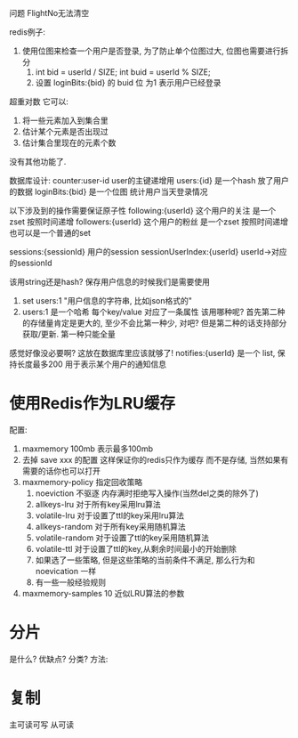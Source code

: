 问题FlightNo无法清空redis例子:1. 使用位图来检查一个用户是否登录, 为了防止单个位图过大, 位图也需要进行拆分	1. int bid = userId / SIZE; int buid = userId % SIZE;	2. 设置 loginBits:{bid} 的 buid 位 为1 表示用户已经登录超重对数它可以:1. 将一些元素加入到集合里2. 估计某个元素是否出现过3. 估计集合里现在的元素个数没有其他功能了.数据库设计:counter:user-id user的主键递增用users:{id} 是一个hash 放了用户的数据loginBits:{bid} 是一个位图 统计用户当天登录情况以下涉及到的操作需要保证原子性following:{userId} 这个用户的关注 是一个zset 按照时间递增followers:{userId} 这个用户的粉丝 是一个zset 按照时间递增 也可以是一个普通的setsessions:{sessionId} 用户的sessionsessionUserIndex:{userId} userId->对应的sessionId该用string还是hash?保存用户信息的时候我们是需要使用1. set users:1 "用户信息的字符串, 比如json格式的"2. users:1 是一个哈希 每个key/value 对应了一条属性该用哪种呢?首先第二种的存储量肯定是更大的, 至少不会比第一种少, 对吧?但是第二种的话支持部分获取/更新. 第一种只能全量感觉好像没必要啊? 这放在数据库里应该就够了!notifies:{userId} 是一个 list, 保持长度最多200 用于表示某个用户的通知信息# 使用Redis作为LRU缓存 #配置:1. maxmemory 100mb 表示最多100mb
2. 去掉 save xxx 的配置 这样保证你的redis只作为缓存 而不是存储, 当然如果有需要的话你也可以打开
3. maxmemory-policy 指定回收策略
	1. noeviction 不驱逐 内存满时拒绝写入操作(当然del之类的除外了)
	2. allkeys-lru 对于所有key采用lru算法
	3. volatile-lru 对于设置了ttl的key采用lru算法
	4. allkeys-random 对于所有key采用随机算法
	5. volatile-random 对于设置了ttl的key采用随机算法
	6. volatile-ttl 对于设置了ttl的key,从剩余时间最小的开始删除
	7. 如果选了一些策略, 但是这些策略的当前条件不满足, 那么行为和 noevication 一样
	8. 有一些一般经验规则
4. maxmemory-samples 10 近似LRU算法的参数

# 分片 #
是什么?
优缺点?
分类?
方法:

# 复制 #
主可读可写
从可读

